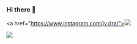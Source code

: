 ### Hi there 👋

<!--
**jae2yong/jae2yong** is a ✨ _special_ ✨ repository because its `README.md` (this file) appears on your GitHub profile.

Here are some ideas to get you started:

- 🔭 I’m currently working on ...
- 🌱 I’m currently learning ...
- 👯 I’m looking to collaborate on ...
- 🤔 I’m looking for help with ...
- 💬 Ask me about ...
- 📫 How to reach me: ...
- 😄 Pronouns: ...
- ⚡ Fun fact: ...
-->
<a href="https://www.instagram.com/jy.dra/“><img src="https://img.shields.io/badge/Instagram-E4405F?style=flat-square&logo=Instagram&logoColor=white&link=https://www.instagram.com/jy.dra"/></a>
<p>
  <img src="https://img.shields.io/badge/Gmail-EA4335?style=flat-square&logo=jylee2@inha.edu&logoColor=white"/>
</p>
